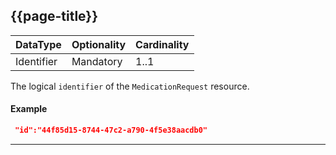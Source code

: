 ## {{page-title}}

<table data-responsive class="nhsd-!t-margin-bottom-6">
    <thead>
        <tr>
            <th data-no-sort>DataType</th>
            <th data-no-sort>Optionality</th>
            <th data-no-sort>Cardinality</th>
        </tr>
    </thead>
    <tbody>
      <tr>
      <td>Identifier</td>
      <td>Mandatory</td>
      <td>1..1</td>
      </tr>
    </tbody>
</table>



The logical `identifier` of the `MedicationRequest` resource.

#### Example
```json
 "id":"44f85d15-8744-47c2-a790-4f5e38aacdb0" 
```

---